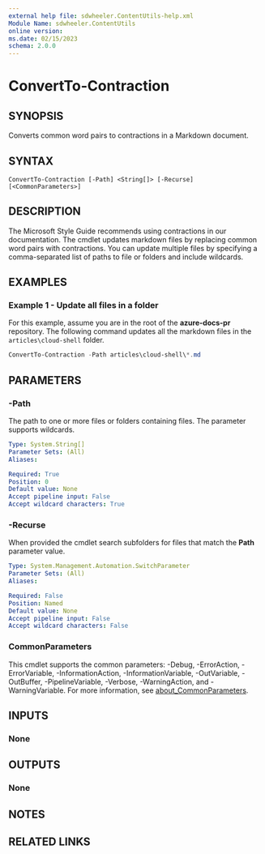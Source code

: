 ```yaml
---
external help file: sdwheeler.ContentUtils-help.xml
Module Name: sdwheeler.ContentUtils
online version:
ms.date: 02/15/2023
schema: 2.0.0
---
```


# ConvertTo-Contraction

## SYNOPSIS
Converts common word pairs to contractions in a Markdown document.

## SYNTAX

```
ConvertTo-Contraction [-Path] <String[]> [-Recurse] [<CommonParameters>]
```

## DESCRIPTION

The Microsoft Style Guide recommends using contractions in our documentation. The cmdlet updates
markdown files by replacing common word pairs with contractions. You can update multiple files by
specifying a comma-separated list of paths to file or folders and include wildcards.

## EXAMPLES

### Example 1 - Update all files in a folder

For this example, assume you are in the root of the **azure-docs-pr** repository. The following
command updates all the markdown files in the `articles\cloud-shell` folder.

```powershell
ConvertTo-Contraction -Path articles\cloud-shell\*.md
```

## PARAMETERS

### -Path

The path to one or more files or folders containing files. The parameter supports wildcards.

```yaml
Type: System.String[]
Parameter Sets: (All)
Aliases:

Required: True
Position: 0
Default value: None
Accept pipeline input: False
Accept wildcard characters: True
```

### -Recurse

When provided the cmdlet search subfolders for files that match the **Path** parameter value.

```yaml
Type: System.Management.Automation.SwitchParameter
Parameter Sets: (All)
Aliases:

Required: False
Position: Named
Default value: None
Accept pipeline input: False
Accept wildcard characters: False
```

### CommonParameters

This cmdlet supports the common parameters: -Debug, -ErrorAction, -ErrorVariable,
-InformationAction, -InformationVariable, -OutVariable, -OutBuffer, -PipelineVariable, -Verbose,
-WarningAction, and -WarningVariable. For more information, see
[about_CommonParameters](http://go.microsoft.com/fwlink/?LinkID=113216).

## INPUTS

### None

## OUTPUTS

### None

## NOTES

## RELATED LINKS
